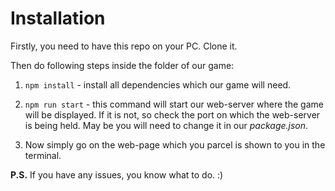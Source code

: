 # Installation

Firstly, you need to have this repo on your PC. Clone it.

Then do following steps inside the folder of our game: 

1. `npm install` - install all dependencies which our game will need.

2. `npm run start` - this command will start our web-server where the game 
will be displayed. If it is not, so check the port on which the web-server is
being held. May be you will need to change it in our *package.json*.

3. Now simply go on the web-page which you parcel is shown to you in the
terminal.

**P.S.** If you have any issues, you know what to do. :) 
